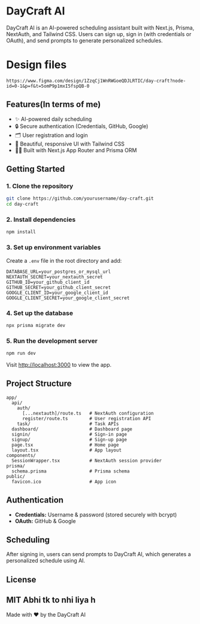 # DayCraft AI

DayCraft AI is an AI-powered scheduling assistant built with Next.js, Prisma, NextAuth, and Tailwind CSS. Users can sign up, sign in (with credentials or OAuth), and send prompts to generate personalized schedules.

# Design files

```
https://www.figma.com/design/1ZzqCj1WnRWGoeQDJLRTIC/day-craft?node-id=0-1&p=f&t=5omP9p1mxI5fspQB-0
```

## Features(In terms of me)

<!--  -->

- ✨ AI-powered daily scheduling
- 🔒 Secure authentication (Credentials, GitHub, Google)
- 🗂️ User registration and login
- 🎨 Beautiful, responsive UI with Tailwind CSS
- 🧑‍💻 Built with Next.js App Router and Prisma ORM

## Getting Started

### 1. Clone the repository

```bash
git clone https://github.com/yourusername/day-craft.git
cd day-craft
```

### 2. Install dependencies

```bash
npm install
```

### 3. Set up environment variables

Create a `.env` file in the root directory and add:

```
DATABASE_URL=your_postgres_or_mysql_url
NEXTAUTH_SECRET=your_nextauth_secret
GITHUB_ID=your_github_client_id
GITHUB_SECRET=your_github_client_secret
GOOGLE_CLIENT_ID=your_google_client_id
GOOGLE_CLIENT_SECRET=your_google_client_secret
```

### 4. Set up the database

```bash
npx prisma migrate dev
```

### 5. Run the development server

```bash
npm run dev
```

Visit [http://localhost:3000](http://localhost:3000) to view the app.

## Project Structure

```
app/
  api/
    auth/
      [...nextauth]/route.ts   # NextAuth configuration
      register/route.ts        # User registration API
    task/                      # Task APIs
  dashboard/                   # Dashboard page
  signin/                      # Sign-in page
  signup/                      # Sign-up page
  page.tsx                     # Home page
  layout.tsx                   # App layout
components/
  SessionWrapper.tsx           # NextAuth session provider
prisma/
  schema.prisma                # Prisma schema
public/
  favicon.ico                  # App icon
```

## Authentication

- **Credentials:** Username & password (stored securely with bcrypt)
- **OAuth:** GitHub & Google

## Scheduling

After signing in, users can send prompts to DayCraft AI, which generates a personalized schedule using AI.

## License

MIT
Abhi tk to nhi liya h 
---

Made with ❤️ by the DayCraft AI
